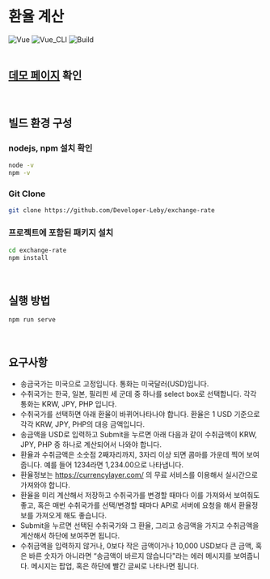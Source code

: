 # 환율 계산
![Vue](https://img.shields.io/badge/Vue-3.0-brightgreen.svg)
![Vue_CLI](https://img.shields.io/badge/Vue_CLI-yellow.svg)
![Build](https://img.shields.io/badge/npm-green.svg)
<br/>
<br/>
## [데모 페이지](http://leby.dothome.co.kr/) 확인
<br />

## 빌드 환경 구성
### nodejs, npm 설치 확인

```bash
node -v
npm -v
```

### Git Clone
```bash
git clone https://github.com/Developer-Leby/exchange-rate
```

### 프로젝트에 포함된 패키지 설치
```bash
cd exchange-rate
npm install
```
<br />

<!--
### VueX 설치
```bash
$ npm install vuex@next
```

### Vue Router 설치
```bash
$ npm install vue-router@next
```

### Axios 설치
```bash
$ npm install axios
``` -->

## 실행 방법
``` Bash
npm run serve
```
<br />

## 요구사항
- 송금국가는 미국으로 고정입니다. 통화는 미국달러(USD)입니다.
- 수취국가는 한국, 일본, 필리핀 세 군데 중 하나를 select box로 선택합니다. 각각 통화는 KRW, JPY, PHP 입니다.
- 수취국가를 선택하면 아래 환율이 바뀌어나타나야 합니다. 환율은 1 USD 기준으로 각각 KRW, JPY, PHP의 대응 금액입니다.
- 송금액을 USD로 입력하고 Submit을 누르면 아래 다음과 같이 수취금액이 KRW, JPY, PHP 중 하나로 계산되어서 나와야 합니다.
- 환율과 수취금액은 소숫점 2째자리까지, 3자리 이상 되면 콤마를 가운데 찍어 보여줍니다. 예를 들어 1234라면 1,234.00으로 나타냅니다.
- 환율정보는 https://currencylayer.com/ 의 무료 서비스를 이용해서 실시간으로 가져와야 합니다. 
- 환율을 미리 계산해서 저장하고 수취국가를 변경할 때마다 이를 가져와서 보여줘도 좋고,
혹은 매번 수취국가를 선택/변경할 때마다 API로 서버에 요청을 해서 환율정보를 가져오게 해도 좋습니다.
- Submit을 누르면 선택된 수취국가와 그 환율, 그리고 송금액을 가지고 수취금액을 계산해서 하단에 보여주면 됩니다.
- 수취금액을 입력하지 않거나, 0보다 작은 금액이거나 10,000 USD보다 큰 금액, 혹은 바른 숫자가 아니라면 “송금액이 바르지 않습니다"라는 에러 메시지를 보여줍니다. 메시지는 팝업, 혹은 하단에 빨간 글씨로 나타나면 됩니다.